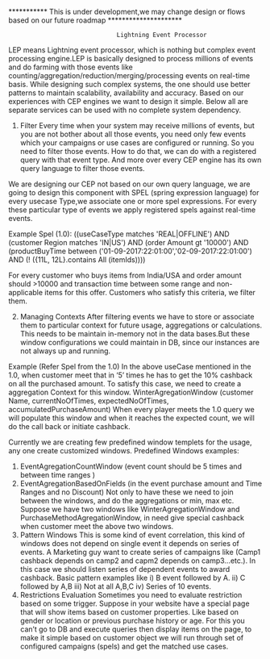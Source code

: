 *********** This is under development,we may change design or flows based on our future roadmap *********************

                                  Lightning Event Processor
LEP means Lightning event processor, which is nothing but complex event processing engine.LEP is basically designed to process millions of events and do farming with those events like counting/aggregation/reduction/merging/processing events on real-time basis.
While designing such complex systems, the one should use better patterns to maintain scalability, availability and accuracy.
Based on our experiences with CEP engines we want to design it simple.
Below all are separate services can be used with no complete system dependency.
1)	Filter
Every time when your system may receive millions of events, but you are not bother about all those events, you need only few events which your campaigns or use cases are configured or running. So you need to filter those events.
How to do that, we can do with a registered query with that event type. And more over every CEP engine has its own query language to filter those events.

We are designing our CEP not based on our own query language, we are going to design this component with SPEL (spring expression language) for every usecase Type,we associate one or more spel expressions. For every these particular type of events we apply registered spels against real-time events.

Example Spel (1.0):
((useCaseType matches 'REAL|OFFLINE') AND (customer Region matches 'IN|US') 
AND (order Amount gt '10000') AND (productBuyTime between ('01-09-2017:22:01:00','02-09-2017:22:01:00')  
AND (! ({11L, 12L}.contains All (itemIds))))

For every customer who buys items from India/USA and order amount should >10000 and transaction time between some range and non-applicable items for this offer.
	Customers who satisfy this criteria, we filter them.

2)	Managing Contexts
After filtering events we have to store or associate them to particular context for future usage, aggregations or calculations. This needs to be maintain in-memory not in the data bases.But these window configurations we could maintain in DB, since our instances are not always up and running.

Example (Refer Spel from the 1.0)
 In the above useCase mentioned in the 1.0, when customer meet that in ‘5’ times he has to get the 10% cashback on all the purchased amount.
To satisfy this case, we need to create a aggregation Context for this window.
WinterAgregationWindow (customer Name, currentNoOfTimes, expectedNoOfTimes, accumulatedPurchaseAmount)
When every player meets the 1.0 query we will populate this window and when it reaches the expected count, we will do the call back or initiate cashback.

Currently we are creating few predefined window templets for the usage, any one create customized windows.
Predefined Windows examples:
1)	EventAgregationCountWindow (event count should be 5 times and between time ranges )
2)	EventAgregationBasedOnFields (in the event purchase amount and Time Ranges and no Discount)
Not only to have these we need to join between the windows, and do the aggregations or min, max etc.
Suppose we have two windows like WinterAgregationWindow and PurchaseMethodAgregationWindow, in need give special cashback when customer meet the above two windows.
4) Pattern Windows
	This is some kind of event correlation, this kind of windows does not depend on single event it depends on series of events.
A Marketing guy want to create series of campaigns like (Camp1 cashback depends on camp2 and capm2 depends on camp3...etc.).
In this case we should listen series of dependent events to award cashback.
Basic pattern examples like 
i)	B event followed by A.
ii)	C followed by A,B
iii)	Not at all A,B,C
iv)	Series of 10 events.
5)  Restrictions Evaluation
	Sometimes you need to evaluate restriction based on some trigger.
Suppose in your website have a special page that will show items based on customer properties. Like based on gender or location or previous purchase history or age.
For this you can’t go to DB and execute queries then display items on the page, to make it simple based on customer object we will run through set of configured campaigns (spels) and get the matched use cases.









 





